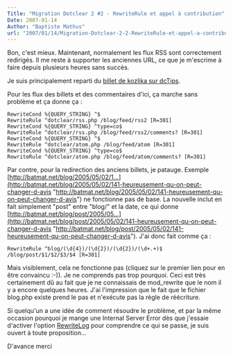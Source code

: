 ```yaml
---
Title: "Migration Dotclear 2 #2 - RewriteRule et appel à contribution"
Date: 2007-01-14
Author: "Baptiste Mathus"
url: "2007/01/14/Migration-Dotclear-2-2-RewriteRule-et-appel-a-contribution"
---
```




Bon, c'est mieux. Maintenant, normalement les flux RSS sont correctement
redirigés. Il me reste à supporter les anciennes URL, ce que je
m'escrime à faire depuis plusieurs heures sans succès.

Je suis principalement reparti du [billet de kozlika sur
dcTips](http://dissitou.klafoutis.org/index.php/post/2006/12/29/Redirection-des-urls).

Pour les flux des billets et des commentaires d'ici, ça marche sans
problème et ça donne ça :

    RewriteCond %{QUERY_STRING} ^$
    RewriteRule ^dotclear/rss.php /blog/feed/rss2 [R=301]
    RewriteCond %{QUERY_STRING} ^type=co$
    RewriteRule ^dotclear/rss.php /blog/feed/rss2/comments? [R=301]
    RewriteCond %{QUERY_STRING} ^$
    RewriteRule ^dotclear/atom.php /blog/feed/atom [R=301]
    RewriteCond %{QUERY_STRING} ^type=co$
    RewriteRule ^dotclear/atom.php /blog/feed/atom/comments? [R=301]

Par contre, pour la redirection des anciens billets, je patauge. Exemple
[http://batmat.net/blog/2005/05/02/1...](http://batmat.net/blog/2005/05/02/141-heureusement-qu-on-peut-changer-d-avis "http://batmat.net/blog/2005/05/02/141-heureusement-qu-on-peut-changer-d-avis")
ne fonctionne pas de base. La nouvelle inclut en fait simplement "post"
entre "blog/" et la date, ce qui donne
[http://batmat.net/blog/post/2005/05...](http://batmat.net/blog/post/2005/05/02/141-heureusement-qu-on-peut-changer-d-avis "http://batmat.net/blog/post/2005/05/02/141-heureusement-qu-on-peut-changer-d-avis").
J'ai donc fait comme ça :

    RewriteRule ^blog/(\d{4})/(\d{2})/(\d{2})/(\d+.+)$ /blog/post/$1/$2/$3/$4 [R=301]

Mais visiblement, cela ne fonctionne pas (cliquez sur le premier lien
pour en être convaincu :-)). Je ne comprends pas trop pourquoi. Ceci est
très certainement dû au fait que je ne connaissais de mod\_rewrite que
le nom il y a encore quelques heures. J'ai l'impression que le fait que
le fichier blog.php existe prend le pas et n'exécute pas la règle de
réécriture.

Si quelqu'un a une idée de comment résoudre le problème, et par la même
occasion pourquoi je mange une Internal Server Error dès que j'essaie
d'activer l'option
[RewriteLog](http://www.illiweb.com/manuel/Apache_1.3_VF/mod/mod_rewrite.html#RewriteLog)
pour comprendre ce qui se passe, je suis ouvert à toute proposition...

D'avance merci

